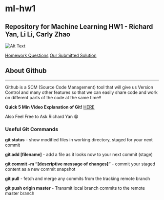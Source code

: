 # ml-hw1
## Repository for Machine Learning HW1 - Richard Yan, Li Li, Carly Zhao

![Alt Text](https://media.giphy.com/media/kBZrg2OcrcOFJikffT/giphy.gif)

[Homework Questions](./hwAssignment.pdf)
[Our Submitted Solution](./HW1_RichardYan_CarlyZhao_LiLi.pdf)

## About Github 
------
Github is a SCM (Source Code Management) tool that will give us Version Control and many other features so that we can easily share code and work on different parts of the code at the same time!!

**Quick 5 Min Video Explanation of Git!** [HERE](https://www.youtube.com/watch?v=xvwBtODV0ms)

Also Feel Free to Ask Richard Yan :grin:

### Useful Git Commands
**git status** - show modified files in working directory, staged for your next commit

**git add [filename]** - add a file as it looks now to your next commit (stage)

**git commit -m “[descriptive message of changes]”** - commit your staged content as a new commit snapshot

**git pull** - fetch and merge any commits from the tracking remote branch

**git push origin master** - Transmit local branch commits to the remote master branch
